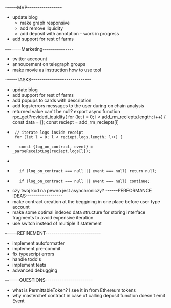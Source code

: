 ------MVP-----------------
- update blog 
  * make graph responsive
  * add remove liquidity
  * add deposit with annotation - work in progress
- add support for rest of farms

--------Marketing---------------
- twitter accoount
- annoucement on telegraph groups
- make movie as instruction how to use tool

------TASKS-----------------------------
- update blog
- add support for rest of farms
- add popups to cards with description
- add logs/errors messages to the user during on chain analysis
- returned value can't be null?
export async function rpc_getProvidedLiquidity(
     for (let i = 0; i < add_rm_reciepts.length; i++) {
       const data = [];
       const reciept = add_rm_reciepts[i]
+
       // iterate logs inside receipt
       for (let l = 0; l < reciept.logs.length; l++) {
- 
         const {log_on_contract, event} = _parseReceiptLog(reciept.logs[l]);
-
-        if (log_on_contract === null || event === null) return null;
+        if (log_on_contract === null || event === null) continue;

- czy twój kod na pewno jest asynchroniczy?
------PERFORMANCE IDEAS------------------
- make contract creation at the beggining in one place before user type account
- make some optimal indexed data structure for storing interface fragments to avoid expensive iteration
- use switch instead of multiple if statement

------REFINEMENT---------------------------
- implement autoformatter
- implement pre-commit
- fix typescript errors
- handle todo's
- implement tests
- advanced debugging

-------QUESTIONS-----------------------
- what is PermittableToken? I see it in from Ethereum tokens
- why masterchef contract in case of calling deposit function doesn't emit Event
